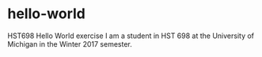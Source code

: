 # hello-world
HST698 Hello World exercise
I am a student in HST 698 at the University of Michigan in the Winter 2017 semester.
